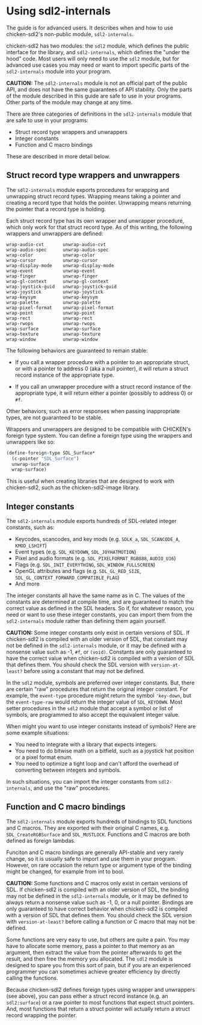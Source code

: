 # Using sdl2-internals

The guide is for advanced users. It describes when and how to use
chicken-sdl2's non-public module, `sdl2-internals`.

chicken-sdl2 has two modules: the `sdl2` module, which defines the
public interface for the library, and `sdl2-internals`, which defines
the "under the hood" code. Most users will only need to use the `sdl2`
module, but for advanced use cases you may need or want to import
specific parts of the `sdl2-internals` module into your program.

**CAUTION:** The `sdl2-internals` module is not an official part of
the public API, and does not have the same guarantees of API
stability. Only the parts of the module described in this guide are
safe to use in your programs. Other parts of the module may change at
any time.

There are three categories of definitions in the `sdl2-internals`
module that are safe to use in your programs:

- Struct record type wrappers and unwrappers
- Integer constants
- Function and C macro bindings

These are described in more detail below.


## Struct record type wrappers and unwrappers

The `sdl2-internals` module exports procedures for wrapping and
unwrapping struct record types. Wrapping means taking a pointer and
creating a record type that holds the pointer. Unwrapping means
returning the pointer that a record type is holding.

Each struct record type has its own wrapper and unwrapper procedure,
which only work for that struct record type. As of this writing, the
following wrappers and unwrappers are defined:

```
wrap-audio-cvt       unwrap-audio-cvt
wrap-audio-spec      unwrap-audio-spec
wrap-color           unwrap-color
wrap-cursor          unwrap-cursor
wrap-display-mode    unwrap-display-mode
wrap-event           unwrap-event
wrap-finger          unwrap-finger
wrap-gl-context      unwrap-gl-context
wrap-joystick-guid   unwrap-joystick-guid
wrap-joystick        unwrap-joystick
wrap-keysym          unwrap-keysym
wrap-palette         unwrap-palette
wrap-pixel-format    unwrap-pixel-format
wrap-point           unwrap-point
wrap-rect            unwrap-rect
wrap-rwops           unwrap-rwops
wrap-surface         unwrap-surface
wrap-texture         unwrap-texture
wrap-window          unwrap-window
```

The following behaviors are guaranteed to remain stable:

- If you call a wrapper procedure with a pointer to an appropriate
  struct, or with a pointer to address 0 (aka a null pointer), it will
  return a struct record instance of the appropriate type.

- If you call an unwrapper procedure with a struct record instance of
  the appropriate type, it will return either a pointer (possibly to
  address 0) or `#f`.

Other behaviors, such as error responses when passing inappropriate
types, are not guaranteed to be stable.

Wrappers and unwrappers are designed to be compatible with CHICKEN's
foreign type system. You can define a foreign type using the wrappers
and unwrappers like so:

```scheme
(define-foreign-type SDL_Surface*
  (c-pointer "SDL_Surface")
  unwrap-surface
  wrap-surface)
```

This is useful when creating libraries that are designed to work with
chicken-sdl2, such as the chicken-sdl2-image library.


## Integer constants

The `sdl2-internals` module exports hundreds of SDL-related integer
constants, such as:

- Keycodes, scancodes, and key mods (e.g. `SDLK_a`, `SDL_SCANCODE_A`,
  `KMOD_LSHIFT`)
- Event types (e.g. `SDL_KEYDOWN`, `SDL_JOYHATMOTION`)
- Pixel and audio formats (e.g. `SDL_PIXELFORMAT_RGB888`, `AUDIO_U16`)
- Flags (e.g. `SDL_INIT_EVERYTHING`, `SDL_WINDOW_FULLSCREEN`)
- OpenGL attributes and flags (e.g. `SDL_GL_RED_SIZE`,
  `SDL_GL_CONTEXT_FORWARD_COMPATIBLE_FLAG`)
- And more

The integer constants all have the same name as in C. The values of
the constants are determined at compile time, and are guaranteed to
match the correct value as defined in the SDL headers. So if, for
whatever reason, you need or want to use these integer constants, you
can import them from the `sdl2-internals` module rather than defining
them again yourself.

**CAUTION:** Some integer constants only exist in certain versions of
SDL. If chicken-sdl2 is compiled with an older version of SDL, that
constant may not be defined in the `sdl2-internals` module, or it may
be defined with a nonsense value such as -1, `#f`, or `(void)`.
Constants are only guaranteed to have the correct value when
chicken-sdl2 is compiled with a version of SDL that defines them. You
should check the SDL version with `version-at-least?` before using a
constant that may not be defined.

In the `sdl2` module, symbols are preferred over integer constants.
But, there are certain "raw" procedures that return the original
integer constant. For example, the `event-type` procedure might return
the symbol `'key-down`, but the `event-type-raw` would return the
integer value of `SDL_KEYDOWN`. Most setter procedures in the `sdl2`
module that accept a symbol or list of symbols, are programmed to also
accept the equivalent integer value.

When might you want to use integer constants instead of symbols? Here
are some example situations:

- You need to integrate with a library that expects integers.
- You need to do bitwise math on a bitfield, such as a joystick hat
  position or a pixel format enum.
- You need to optimize a tight loop and can't afford the overhead of
  converting between integers and symbols.

In such situations, you can import the integer constants from
`sdl2-internals`, and use the "raw" procedures.


## Function and C macro bindings

The `sdl2-internals` module exports hundreds of bindings to SDL
functions and C macros. They are exported with their original C names,
e.g. `SDL_CreateRGBSurface` and `SDL_MUSTLOCK`. Functions and C macros
are both defined as foreign lambdas.

Funciton and C macro bindings are generally API-stable and very rarely
change, so it is usually safe to import and use them in your program.
However, on rare occasion the return type or argument type of the
binding might be changed, for example from int to bool.

**CAUTION:** Some functions and C macros only exist in certain
versions of SDL. If chicken-sdl2 is compiled with an older version of
SDL, the binding may not be defined in the `sdl2-internals` module, or
it may be defined to always return a nonsense value such as -1, 0, or
a null pointer. Bindings are only guaranteed to have correct behavior
when chicken-sdl2 is compiled with a version of SDL that defines them.
You should check the SDL version with `version-at-least?` before
calling a function or C macro that may not be defined.

Some functions are very easy to use, but others are quite a pain. You
may have to allocate some memory, pass a pointer to that memory as an
argument, then extract the value from the pointer afterwards to get
the result, and then free the memory you allocated. The `sdl2` module
is designed to spare you from this sort of pain, but if you are an
experienced programmer you can sometimes achieve greater efficiency by
directly calling the functions.

Because chicken-sdl2 defines foreign types using wrapper and
unwrappers (see above), you can pass either a struct record instance
(e.g. an `sdl2:surface`) or a raw pointer to most functions that expect
struct pointers. And, most functions that return a struct pointer will
actually return a struct record wrapping the pointer.
